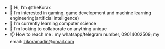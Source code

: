 - 👋 Hi, I’m @theKorax
- 👀 I’m interested in gaming, game development and machine learning engineering(artificial intelligence)
- 🌱 I’m currently learning computer science
- 💞️ I’m looking to collaborate on anything unique
- 📫 How to reach me : my whatsapp/telegram number, 09014002509; my email: zikoramadin@gmail.com

<!---
theKorax/theKorax is a ✨ special ✨ repository because its `README.md` (this file) appears on your GitHub profile.
You can click the Preview link to take a look at your changes.
--->
